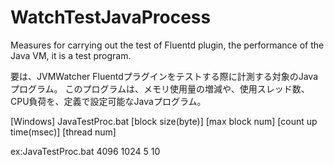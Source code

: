 WatchTestJavaProcess
====================

Measures for carrying out the test of Fluentd plugin, the performance of the Java VM, it is a test program.

要は、JVMWatcher Fluentdプラグインをテストする際に計測する対象のJavaプログラム。
このプログラムは、メモリ使用量の増減や、使用スレッド数、CPU負荷を、定義で設定可能なJavaプログラム。

[Windows]
JavaTestProc.bat [block size(byte)] [max block num] [count up time(msec)] [thread num]

ex:JavaTestProc.bat 4096 1024 5 10
